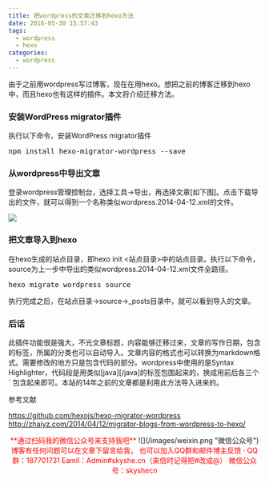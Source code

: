 ```yaml
---
title: 把wordpress的文章迁移到hexo方法
date: 2016-05-30 15:57:43
tags:
  - wordpress
  - hexo
categories:
  - wordpress
---
```


由于之前用wordpress写过博客，现在在用hexo。想把之前的博客迁移到hexo中，而且hexo也有这样的插件。本文将介绍迁移方法。

### 安装WordPress migrator插件

执行以下命令，安装WordPress migrator插件

<pre>npm install hexo-migrator-wordpress --save</pre>

<!-- more -->

### 从wordpress中导出文章

登录wordpress管理控制台，选择工具->导出，再选择文章[如下图]。点击下载导出的文件，就可以得到一个名称类似wordpress.2014-04-12.xml的文件。

![](/images/wordpress_export.png)

### 把文章导入到hexo

在hexo生成的站点目录，即hexo init <站点目录>中的站点目录。执行以下命令，source为上一步中导出的类似wordpress.2014-04-12.xml文件全路径。

<pre>hexo migrate wordpress source</pre>
执行完成之后，在站点目录->source->_posts目录中，就可以看到导入的文章。

### 后话

此插件功能很是强大，不光文章标题，内容能够迁移过来，文章的写作日期，包含的标签，所属的分类也可以自动导入。文章内容的格式也可以转换为markdown格式。需要修改的地方只是包含代码的部分。wordpress中使用的是Syntax Highlighter，代码段是用类似[java][/java]的标签包围起来的，换成用前后各三个` 包含起来即可。本站的14年之前的文章都是利用此方法导入进来的。

参考文献

https://github.com/hexojs/hexo-migrator-wordpress
http://zhaiyz.com/2014/04/12/migrator-blogs-from-wordpress-to-hexo/

<div style="text-align: center">
<span style="color: #ff0000;">**通过扫码我的微信公众号来支持我吧**</span>
![](/images/weixin.png "微信公众号")
<span style="color: #ff0000;">博客有任何问题可以在文章下留言给我，
也可以加入QQ群和邮件博主反馈  ·
QQ群：187701731
Eamil：Admin#skyshe.cn（来信时记得把#改成@）
微信公众号：skyshecn</span>